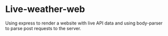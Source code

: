 # Live-weather-web
Using express to render a website with live API data and using body-parser to parse post requests to the server.
